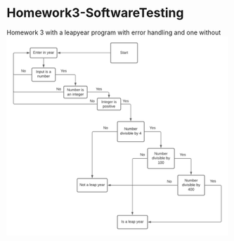 # Homework3-SoftwareTesting
Homework 3 with a leapyear program with error handling and one without
![Leap Year Flowchart](https://github.com/jwright303/Homework3-SoftwareTesting/blob/main/Blank%20diagram.png)
